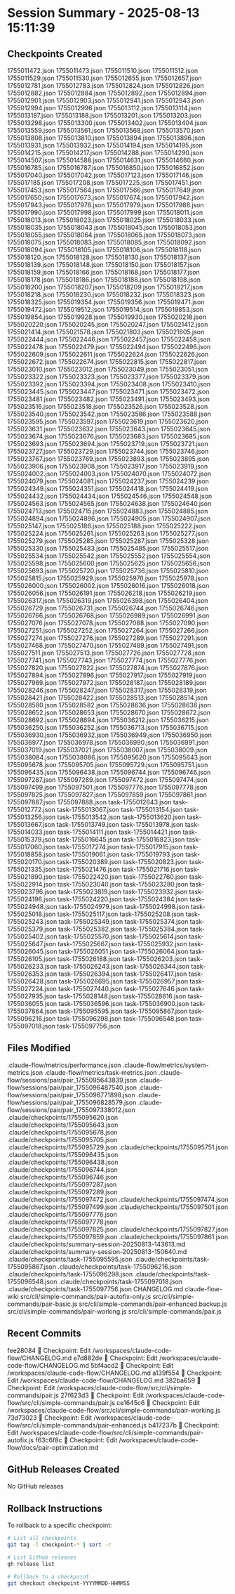 # Session Summary - 2025-08-13 15:11:39

## Checkpoints Created
1755011472.json
1755011473.json
1755011510.json
1755011512.json
1755011529.json
1755011530.json
1755012655.json
1755012657.json
1755012781.json
1755012783.json
1755012824.json
1755012826.json
1755012882.json
1755012884.json
1755012892.json
1755012894.json
1755012901.json
1755012903.json
1755012941.json
1755012943.json
1755012994.json
1755012996.json
1755013112.json
1755013114.json
1755013187.json
1755013188.json
1755013201.json
1755013203.json
1755013298.json
1755013300.json
1755013402.json
1755013404.json
1755013559.json
1755013561.json
1755013568.json
1755013570.json
1755013808.json
1755013810.json
1755013894.json
1755013896.json
1755013931.json
1755013932.json
1755014194.json
1755014195.json
1755014215.json
1755014217.json
1755014288.json
1755014290.json
1755014507.json
1755014588.json
1755014631.json
1755014660.json
1755016785.json
1755016787.json
1755016850.json
1755016852.json
1755017040.json
1755017042.json
1755017123.json
1755017146.json
1755017185.json
1755017208.json
1755017225.json
1755017451.json
1755017453.json
1755017564.json
1755017566.json
1755017649.json
1755017650.json
1755017673.json
1755017674.json
1755017942.json
1755017943.json
1755017978.json
1755017979.json
1755017988.json
1755017990.json
1755017998.json
1755017999.json
1755018011.json
1755018013.json
1755018023.json
1755018025.json
1755018033.json
1755018035.json
1755018043.json
1755018045.json
1755018053.json
1755018055.json
1755018064.json
1755018065.json
1755018073.json
1755018075.json
1755018083.json
1755018085.json
1755018092.json
1755018094.json
1755018105.json
1755018106.json
1755018118.json
1755018120.json
1755018128.json
1755018130.json
1755018137.json
1755018139.json
1755018148.json
1755018150.json
1755018157.json
1755018159.json
1755018166.json
1755018168.json
1755018177.json
1755018178.json
1755018186.json
1755018188.json
1755018198.json
1755018200.json
1755018207.json
1755018209.json
1755018217.json
1755018218.json
1755018230.json
1755018232.json
1755018323.json
1755018325.json
1755019354.json
1755019356.json
1755019471.json
1755019472.json
1755019512.json
1755019514.json
1755019853.json
1755019854.json
1755019928.json
1755019930.json
1755020218.json
1755020220.json
1755020245.json
1755020247.json
1755021412.json
1755021414.json
1755021578.json
1755021803.json
1755021805.json
1755022444.json
1755022446.json
1755022457.json
1755022458.json
1755022478.json
1755022479.json
1755022494.json
1755022496.json
1755022609.json
1755022611.json
1755022624.json
1755022626.json
1755022672.json
1755022674.json
1755022815.json
1755022817.json
1755023010.json
1755023012.json
1755023049.json
1755023051.json
1755023322.json
1755023323.json
1755023377.json
1755023379.json
1755023392.json
1755023394.json
1755023408.json
1755023410.json
1755023445.json
1755023447.json
1755023471.json
1755023472.json
1755023481.json
1755023482.json
1755023491.json
1755023493.json
1755023516.json
1755023518.json
1755023526.json
1755023528.json
1755023540.json
1755023542.json
1755023586.json
1755023588.json
1755023595.json
1755023597.json
1755023619.json
1755023620.json
1755023631.json
1755023632.json
1755023643.json
1755023645.json
1755023674.json
1755023676.json
1755023683.json
1755023685.json
1755023693.json
1755023694.json
1755023719.json
1755023721.json
1755023727.json
1755023729.json
1755023744.json
1755023746.json
1755023767.json
1755023769.json
1755023893.json
1755023895.json
1755023906.json
1755023908.json
1755023917.json
1755023919.json
1755024002.json
1755024003.json
1755024070.json
1755024072.json
1755024079.json
1755024081.json
1755024237.json
1755024239.json
1755024349.json
1755024351.json
1755024418.json
1755024419.json
1755024432.json
1755024434.json
1755024546.json
1755024548.json
1755024563.json
1755024565.json
1755024638.json
1755024640.json
1755024713.json
1755024715.json
1755024883.json
1755024885.json
1755024894.json
1755024896.json
1755024905.json
1755024907.json
1755025147.json
1755025186.json
1755025188.json
1755025222.json
1755025224.json
1755025261.json
1755025263.json
1755025277.json
1755025279.json
1755025285.json
1755025287.json
1755025328.json
1755025330.json
1755025483.json
1755025485.json
1755025517.json
1755025534.json
1755025542.json
1755025552.json
1755025554.json
1755025598.json
1755025600.json
1755025625.json
1755025656.json
1755025693.json
1755025720.json
1755025736.json
1755025810.json
1755025815.json
1755025929.json
1755025976.json
1755025978.json
1755026000.json
1755026002.json
1755026016.json
1755026018.json
1755026056.json
1755026191.json
1755026218.json
1755026219.json
1755026317.json
1755026319.json
1755026398.json
1755026404.json
1755026729.json
1755026731.json
1755026744.json
1755026746.json
1755026766.json
1755026768.json
1755026989.json
1755026991.json
1755027076.json
1755027078.json
1755027088.json
1755027090.json
1755027251.json
1755027252.json
1755027264.json
1755027266.json
1755027274.json
1755027276.json
1755027289.json
1755027291.json
1755027468.json
1755027470.json
1755027489.json
1755027491.json
1755027511.json
1755027513.json
1755027726.json
1755027728.json
1755027741.json
1755027743.json
1755027774.json
1755027776.json
1755027820.json
1755027822.json
1755027874.json
1755027876.json
1755027894.json
1755027896.json
1755027917.json
1755027919.json
1755027969.json
1755027972.json
1755028187.json
1755028189.json
1755028246.json
1755028247.json
1755028317.json
1755028319.json
1755028421.json
1755028422.json
1755028513.json
1755028514.json
1755028580.json
1755028582.json
1755028636.json
1755028638.json
1755028652.json
1755028653.json
1755028670.json
1755028672.json
1755028692.json
1755028694.json
1755036212.json
1755036215.json
1755036250.json
1755036252.json
1755036713.json
1755036715.json
1755036930.json
1755036932.json
1755036949.json
1755036950.json
1755036977.json
1755036978.json
1755036990.json
1755036991.json
1755037019.json
1755037021.json
1755038007.json
1755038009.json
1755038084.json
1755038086.json
1755095620.json
1755095643.json
1755095678.json
1755095705.json
1755095729.json
1755095751.json
1755096435.json
1755096438.json
1755096744.json
1755096746.json
1755097287.json
1755097289.json
1755097472.json
1755097474.json
1755097499.json
1755097501.json
1755097776.json
1755097778.json
1755097825.json
1755097827.json
1755097859.json
1755097861.json
1755097887.json
1755097888.json
task-1755012643.json
task-1755012772.json
task-1755013067.json
task-1755013154.json
task-1755013256.json
task-1755013542.json
task-1755013620.json
task-1755013667.json
task-1755013749.json
task-1755013978.json
task-1755014033.json
task-1755014111.json
task-1755014421.json
task-1755015379.json
task-1755016645.json
task-1755016823.json
task-1755017060.json
task-1755017274.json
task-1755017915.json
task-1755018858.json
task-1755019061.json
task-1755019793.json
task-1755020170.json
task-1755020389.json
task-1755020823.json
task-1755021335.json
task-1755021476.json
task-1755021716.json
task-1755021890.json
task-1755022420.json
task-1755022760.json
task-1755022914.json
task-1755023040.json
task-1755023280.json
task-1755023796.json
task-1755023819.json
task-1755023932.json
task-1755024196.json
task-1755024220.json
task-1755024384.json
task-1755024948.json
task-1755024979.json
task-1755024998.json
task-1755025018.json
task-1755025117.json
task-1755025208.json
task-1755025243.json
task-1755025349.json
task-1755025374.json
task-1755025379.json
task-1755025382.json
task-1755025384.json
task-1755025402.json
task-1755025570.json
task-1755025614.json
task-1755025647.json
task-1755025667.json
task-1755025932.json
task-1755026045.json
task-1755026051.json
task-1755026064.json
task-1755026105.json
task-1755026188.json
task-1755026203.json
task-1755026233.json
task-1755026243.json
task-1755026344.json
task-1755026353.json
task-1755026394.json
task-1755026417.json
task-1755026428.json
task-1755026695.json
task-1755026957.json
task-1755027224.json
task-1755027440.json
task-1755027646.json
task-1755027935.json
task-1755028148.json
task-1755028616.json
task-1755036055.json
task-1755036596.json
task-1755036900.json
task-1755037864.json
task-1755095595.json
task-1755095867.json
task-1755096216.json
task-1755096298.json
task-1755096548.json
task-1755097018.json
task-1755097756.json

## Files Modified
.claude-flow/metrics/performance.json
.claude-flow/metrics/system-metrics.json
.claude-flow/metrics/task-metrics.json
.claude-flow/sessions/pair/pair_1755095643839.json
.claude-flow/sessions/pair/pair_1755096487540.json
.claude-flow/sessions/pair/pair_1755096771898.json
.claude-flow/sessions/pair/pair_1755096828579.json
.claude-flow/sessions/pair/pair_1755097338012.json
.claude/checkpoints/1755095620.json
.claude/checkpoints/1755095643.json
.claude/checkpoints/1755095678.json
.claude/checkpoints/1755095705.json
.claude/checkpoints/1755095729.json
.claude/checkpoints/1755095751.json
.claude/checkpoints/1755096435.json
.claude/checkpoints/1755096438.json
.claude/checkpoints/1755096744.json
.claude/checkpoints/1755096746.json
.claude/checkpoints/1755097287.json
.claude/checkpoints/1755097289.json
.claude/checkpoints/1755097472.json
.claude/checkpoints/1755097474.json
.claude/checkpoints/1755097499.json
.claude/checkpoints/1755097501.json
.claude/checkpoints/1755097776.json
.claude/checkpoints/1755097778.json
.claude/checkpoints/1755097825.json
.claude/checkpoints/1755097827.json
.claude/checkpoints/1755097859.json
.claude/checkpoints/1755097861.json
.claude/checkpoints/summary-session-20250813-143613.md
.claude/checkpoints/summary-session-20250813-150640.md
.claude/checkpoints/task-1755095595.json
.claude/checkpoints/task-1755095867.json
.claude/checkpoints/task-1755096216.json
.claude/checkpoints/task-1755096298.json
.claude/checkpoints/task-1755096548.json
.claude/checkpoints/task-1755097018.json
.claude/checkpoints/task-1755097756.json
CHANGELOG.md
claude-flow-wiki
src/cli/simple-commands/pair-autofix-only.js
src/cli/simple-commands/pair-basic.js
src/cli/simple-commands/pair-enhanced.backup.js
src/cli/simple-commands/pair-working.js
src/cli/simple-commands/pair.js

## Recent Commits
fee28084 🔖 Checkpoint: Edit /workspaces/claude-code-flow/CHANGELOG.md
e7d882de 🔖 Checkpoint: Edit /workspaces/claude-code-flow/CHANGELOG.md
5bf4acd2 🔖 Checkpoint: Edit /workspaces/claude-code-flow/CHANGELOG.md
a139f554 🔖 Checkpoint: Edit /workspaces/claude-code-flow/CHANGELOG.md
382ba659 🔖 Checkpoint: Edit /workspaces/claude-code-flow/src/cli/simple-commands/pair.js
27f623d3 🔖 Checkpoint: Edit /workspaces/claude-code-flow/src/cli/simple-commands/pair.js
ce1645c6 🔖 Checkpoint: Edit /workspaces/claude-code-flow/src/cli/simple-commands/pair-working.js
73d73023 🔖 Checkpoint: Edit /workspaces/claude-code-flow/src/cli/simple-commands/pair-enhanced.js
b417237b 🔖 Checkpoint: Edit /workspaces/claude-code-flow/src/cli/simple-commands/pair-autofix.js
f63c6f8c 🔖 Checkpoint: Edit /workspaces/claude-code-flow/docs/pair-optimization.md

## GitHub Releases Created
No GitHub releases

## Rollback Instructions
To rollback to a specific checkpoint:
```bash
# List all checkpoints
git tag -l checkpoint-* | sort -r

# List GitHub releases
gh release list

# Rollback to a checkpoint
git checkout checkpoint-YYYYMMDD-HHMMSS
```
